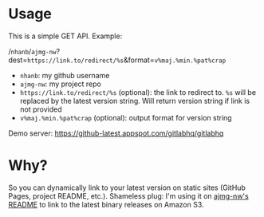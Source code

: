 # Usage

This is a simple GET API. Example:

/`nhanb`/`ajmg-nw`?dest=`https://link.to/redirect/%s`&format=`v%maj.%min.%pat%crap`

- `nhanb`: my github username
- `ajmg-nw`: my project repo
- `https://link.to/redirect/%s` (optional): the link to redirect to. `%s` will be replaced by the
  latest version string. Will return version string if link is not provided
- `v%maj.%min.%pat%crap` (optional): output format for version string

Demo server: https://github-latest.appspot.com/gitlabhq/gitlabhq

# Why?

So you can dynamically link to your latest version on static sites (GitHub Pages, project README,
etc.). Shameless plug: I'm using it on [ajmg-nw's README](https://github.com/nhanb/ajmg-nw) to link
to the latest binary releases on Amazon S3.
